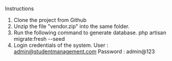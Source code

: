 Instructions 

1. Clone the project from Github
2. Unzip the file "vendor.zip" into the same folder.
2. Run the following command to generate database.
    php artisan migrate:fresh --seed
3. Login credentials of the system.
    User     : admin@studentmanagement.com
    Password : admin@123